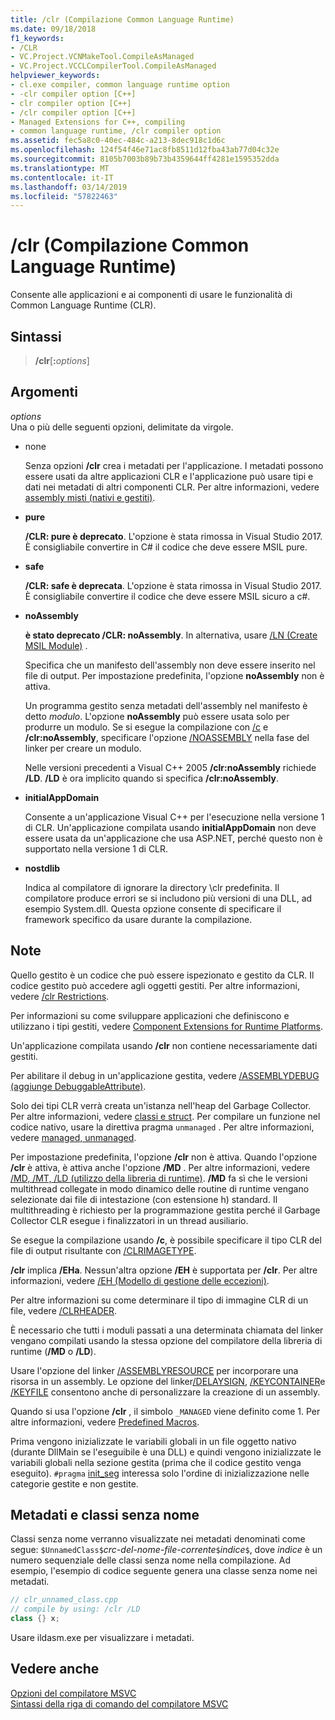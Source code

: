 ```yaml
---
title: /clr (Compilazione Common Language Runtime)
ms.date: 09/18/2018
f1_keywords:
- /CLR
- VC.Project.VCNMakeTool.CompileAsManaged
- VC.Project.VCCLCompilerTool.CompileAsManaged
helpviewer_keywords:
- cl.exe compiler, common language runtime option
- -clr compiler option [C++]
- clr compiler option [C++]
- /clr compiler option [C++]
- Managed Extensions for C++, compiling
- common language runtime, /clr compiler option
ms.assetid: fec5a8c0-40ec-484c-a213-8dec918c1d6c
ms.openlocfilehash: 124f54f46e71ac8fb8511d12fba43ab77d04c32e
ms.sourcegitcommit: 8105b7003b89b73b4359644ff4281e1595352dda
ms.translationtype: MT
ms.contentlocale: it-IT
ms.lasthandoff: 03/14/2019
ms.locfileid: "57822463"
---
```

# <a name="clr-common-language-runtime-compilation"></a>/clr (Compilazione Common Language Runtime)

Consente alle applicazioni e ai componenti di usare le funzionalità di Common Language Runtime (CLR).

## <a name="syntax"></a>Sintassi

> **/clr**[**:**_options_]

## <a name="arguments"></a>Argomenti

*options*<br/>
Una o più delle seguenti opzioni, delimitate da virgole.

- none

   Senza opzioni **/clr** crea i metadati per l'applicazione. I metadati possono essere usati da altre applicazioni CLR e l'applicazione può usare tipi e dati nei metadati di altri componenti CLR. Per altre informazioni, vedere [assembly misti (nativi e gestiti)](../../dotnet/mixed-native-and-managed-assemblies.md).

- **pure**

   **/CLR: pure è deprecato**. L'opzione è stata rimossa in Visual Studio 2017. È consigliabile convertire in C# il codice che deve essere MSIL pure.

- **safe**

   **/CLR: safe è deprecata**. L'opzione è stata rimossa in Visual Studio 2017. È consigliabile convertire il codice che deve essere MSIL sicuro a c#.

- **noAssembly**

   **è stato deprecato /CLR: noAssembly**. In alternativa, usare [/LN (Create MSIL Module)](ln-create-msil-module.md) .

   Specifica che un manifesto dell'assembly non deve essere inserito nel file di output. Per impostazione predefinita, l'opzione **noAssembly** non è attiva.

   Un programma gestito senza metadati dell'assembly nel manifesto è detto *modulo*. L'opzione **noAssembly** può essere usata solo per produrre un modulo. Se si esegue la compilazione con [/c](c-compile-without-linking.md) e **/clr:noAssembly**, specificare l'opzione [/NOASSEMBLY](noassembly-create-a-msil-module.md) nella fase del linker per creare un modulo.

   Nelle versioni precedenti a Visual C++ 2005 **/clr:noAssembly** richiede **/LD**. **/LD** è ora implicito quando si specifica **/clr:noAssembly**.

- **initialAppDomain**

   Consente a un'applicazione Visual C++ per l'esecuzione nella versione 1 di CLR.  Un'applicazione compilata usando **initialAppDomain** non deve essere usata da un'applicazione che usa ASP.NET, perché questo non è supportato nella versione 1 di CLR.

- **nostdlib**

   Indica al compilatore di ignorare la directory \clr predefinita. Il compilatore produce errori se si includono più versioni di una DLL, ad esempio System.dll. Questa opzione consente di specificare il framework specifico da usare durante la compilazione.

## <a name="remarks"></a>Note

Quello gestito è un codice che può essere ispezionato e gestito da CLR. Il codice gestito può accedere agli oggetti gestiti. Per altre informazioni, vedere [/clr Restrictions](clr-restrictions.md).

Per informazioni su come sviluppare applicazioni che definiscono e utilizzano i tipi gestiti, vedere [Component Extensions for Runtime Platforms](../../windows/component-extensions-for-runtime-platforms.md).

Un'applicazione compilata usando **/clr** non contiene necessariamente dati gestiti.

Per abilitare il debug in un'applicazione gestita, vedere [/ASSEMBLYDEBUG (aggiunge DebuggableAttribute)](assemblydebug-add-debuggableattribute.md).

Solo dei tipi CLR verrà creata un'istanza nell'heap del Garbage Collector. Per altre informazioni, vedere [classi e struct](../../windows/classes-and-structs-cpp-component-extensions.md). Per compilare un funzione nel codice nativo, usare la direttiva pragma `unmanaged` . Per altre informazioni, vedere [managed, unmanaged](../../preprocessor/managed-unmanaged.md).

Per impostazione predefinita, l'opzione **/clr** non è attiva. Quando l'opzione **/clr** è attiva, è attiva anche l'opzione **/MD** . Per altre informazioni, vedere [/MD, /MT, /LD (utilizzo della libreria di runtime)](md-mt-ld-use-run-time-library.md). **/MD** fa sì che le versioni multithread collegate in modo dinamico delle routine di runtime vengano selezionate dai file di intestazione (con estensione h) standard. Il multithreading è richiesto per la programmazione gestita perché il Garbage Collector CLR esegue i finalizzatori in un thread ausiliario.

Se esegue la compilazione usando **/c**, è possibile specificare il tipo CLR del file di output risultante con [/CLRIMAGETYPE](clrimagetype-specify-type-of-clr-image.md).

**/clr** implica **/EHa**. Nessun'altra opzione **/EH** è supportata per **/clr**. Per altre informazioni, vedere [/EH (Modello di gestione delle eccezioni)](eh-exception-handling-model.md).

Per altre informazioni su come determinare il tipo di immagine CLR di un file, vedere [/CLRHEADER](clrheader.md).

È necessario che tutti i moduli passati a una determinata chiamata del linker vengano compilati usando la stessa opzione del compilatore della libreria di runtime (**/MD** o **/LD**).

Usare l'opzione del linker [/ASSEMBLYRESOURCE](assemblyresource-embed-a-managed-resource.md) per incorporare una risorsa in un assembly. Le opzione del linker[/DELAYSIGN](delaysign-partially-sign-an-assembly.md), [/KEYCONTAINER](keycontainer-specify-a-key-container-to-sign-an-assembly.md)e [/KEYFILE](keyfile-specify-key-or-key-pair-to-sign-an-assembly.md) consentono anche di personalizzare la creazione di un assembly.

Quando si usa l'opzione **/clr** , il simbolo `_MANAGED` viene definito come 1. Per altre informazioni, vedere [Predefined Macros](../../preprocessor/predefined-macros.md).

Prima vengono inizializzate le variabili globali in un file oggetto nativo (durante DllMain se l'eseguibile è una DLL) e quindi vengono inizializzate le variabili globali nella sezione gestita (prima che il codice gestito venga eseguito). `#pragma` [init_seg](../../preprocessor/init-seg.md) interessa solo l'ordine di inizializzazione nelle categorie gestite e non gestite.

## <a name="metadata-and-unnamed-classes"></a>Metadati e classi senza nome

Classi senza nome verranno visualizzate nei metadati denominati come segue: `$UnnamedClass$`*crc-del-nome-file-corrente*`$`*indice*`$`, dove *indice* è un numero sequenziale delle classi senza nome nella compilazione. Ad esempio, l'esempio di codice seguente genera una classe senza nome nei metadati.

```cpp
// clr_unnamed_class.cpp
// compile by using: /clr /LD
class {} x;
```

Usare ildasm.exe per visualizzare i metadati.

## <a name="see-also"></a>Vedere anche

[Opzioni del compilatore MSVC](compiler-options.md)<br/>
[Sintassi della riga di comando del compilatore MSVC](compiler-command-line-syntax.md)
